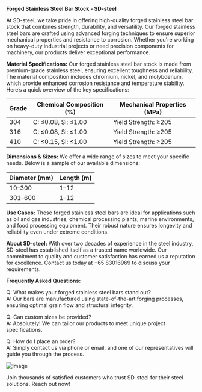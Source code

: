 **Forged Stainless Steel Bar Stock - SD-steel**

At SD-steel, we take pride in offering high-quality forged stainless steel bar stock that combines strength, durability, and versatility. Our forged stainless steel bars are crafted using advanced forging techniques to ensure superior mechanical properties and resistance to corrosion. Whether you're working on heavy-duty industrial projects or need precision components for machinery, our products deliver exceptional performance.

**Material Specifications:**
Our forged stainless steel bar stock is made from premium-grade stainless steel, ensuring excellent toughness and reliability. The material composition includes chromium, nickel, and molybdenum, which provide enhanced corrosion resistance and temperature stability. Here’s a quick overview of the key specifications:

| Grade         | Chemical Composition (%) | Mechanical Properties (MPa) |
|---------------|--------------------------|-----------------------------|
| 304           | C: ≤0.08, Si: ≤1.00      | Yield Strength: ≥205        |
| 316           | C: ≤0.08, Si: ≤1.00      | Yield Strength: ≥205        |
| 410            | C: ≤0.15, Si: ≤1.00      | Yield Strength: ≥205        |

**Dimensions & Sizes:**
We offer a wide range of sizes to meet your specific needs. Below is a sample of our available dimensions:

| Diameter (mm) | Length (m)   |
|---------------|--------------|
| 10–300        | 1–12         |
| 301–600       | 1–12         |

**Use Cases:**
These forged stainless steel bars are ideal for applications such as oil and gas industries, chemical processing plants, marine environments, and food processing equipment. Their robust nature ensures longevity and reliability even under extreme conditions.

**About SD-steel:**
With over two decades of experience in the steel industry, SD-steel has established itself as a trusted name worldwide. Our commitment to quality and customer satisfaction has earned us a reputation for excellence. Contact us today at +65 83016969 to discuss your requirements.

**Frequently Asked Questions:**

Q: What makes your forged stainless steel bars stand out?  
A: Our bars are manufactured using state-of-the-art forging processes, ensuring optimal grain flow and structural integrity.

Q: Can custom sizes be provided?  
A: Absolutely! We can tailor our products to meet unique project specifications.

Q: How do I place an order?  
A: Simply contact us via phone or email, and one of our representatives will guide you through the process.

![Image](https://github.com/user-attachments/assets/2567258e-e124-4816-932d-1809bd27ef0b)

Join thousands of satisfied customers who trust SD-steel for their steel solutions. Reach out now!